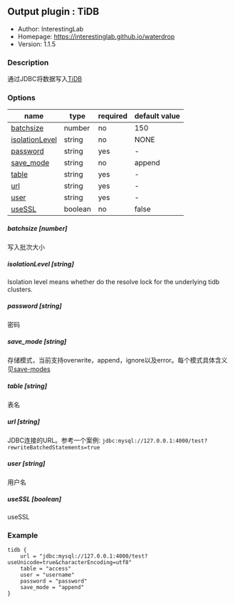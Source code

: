 ## Output plugin : TiDB

* Author: InterestingLab
* Homepage: https://interestinglab.github.io/waterdrop
* Version: 1.1.5

### Description

通过JDBC将数据写入[TiDB](https://github.com/pingcap/tidb)

### Options

| name | type | required | default value |
| --- | --- | --- | --- |
| [batchsize](#batchsize-number) | number | no | 150 |
| [isolationLevel](#isolationLevel-string) | string | no | NONE |
| [password](#password-string) | string | yes | - |
| [save_mode](#save_mode-string) | string | no | append |
| [table](#table-string) | string | yes | - |
| [url](#url-string) | string | yes | - |
| [user](#user-string) | string | yes | - |
| [useSSL](#useSSL-boolean) | boolean | no | false |

##### batchsize [number]

写入批次大小

##### isolationLevel [string]

Isolation level means whether do the resolve lock for the underlying tidb clusters.

##### password [string]

密码

##### save_mode [string]

存储模式，当前支持overwrite，append，ignore以及error。每个模式具体含义见[save-modes](http://spark.apache.org/docs/2.2.0/sql-programming-guide.html#save-modes)

##### table [string]

表名

##### url [string]

JDBC连接的URL。参考一个案例: `jdbc:mysql://127.0.0.1:4000/test?rewriteBatchedStatements=true`


##### user [string]

用户名

##### useSSL [boolean]

useSSL

### Example

```
tidb {
    url = "jdbc:mysql://127.0.0.1:4000/test?useUnicode=true&characterEncoding=utf8"
    table = "access"
    user = "username"
    password = "password"
    save_mode = "append"
}
```
